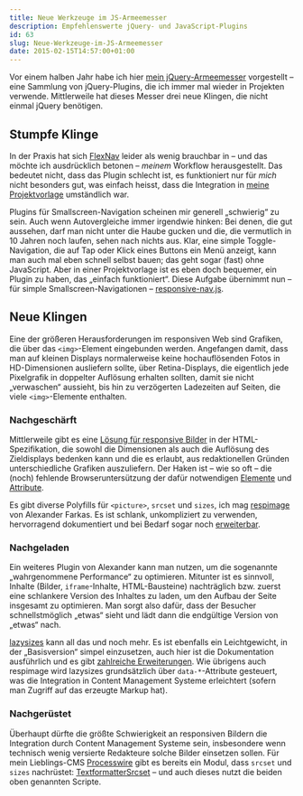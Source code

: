 ```yaml
---
title: Neue Werkzeuge im JS-Armeemesser
description: Empfehlenswerte jQuery- und JavaScript-Plugins
id: 63
slug: Neue-Werkzeuge-im-JS-Armeemesser
date: 2015-02-15T14:57:00+01:00
---
```


Vor einem halben Jahr habe ich hier [mein jQuery-Armeemesser](/archiv/55/Mein-jQuery-Armeemesser.html) vorgestellt – eine Sammlung von jQuery-Plugins, die ich immer mal wieder in Projekten verwende. Mittlerweile hat dieses Messer drei neue Klingen, die nicht einmal jQuery benötigen.

## Stumpfe Klinge

In der Praxis hat sich [FlexNav](https://github.com/indyplanets/flexnav) leider als wenig brauchbar in – und das möchte ich ausdrücklich betonen – _meinem_ Workflow herausgestellt. Das bedeutet nicht, dass das Plugin schlecht ist, es funktioniert nur für _mich_ nicht besonders gut, was einfach heisst, dass die Integration in [meine Projektvorlage](/archiv/62/Vom-Build-Tool-zur-Projektvorlage.html) umständlich war.

Plugins für Smallscreen-Navigation scheinen mir generell „schwierig“ zu sein. Auch wenn Autovergleiche immer irgendwie hinken: Bei denen, die gut aussehen, darf man nicht unter die Haube gucken und die, die vermutlich in 10 Jahren noch laufen, sehen nach nichts aus. Klar, eine simple Toggle-Navigation, die auf Tap oder Klick eines Buttons ein Menü anzeigt, kann man auch mal eben schnell selbst bauen; das geht sogar (fast) ohne JavaScript. Aber in einer Projektvorlage ist es eben doch bequemer, ein Plugin zu haben, das „einfach funktioniert“. Diese Aufgabe übernimmt nun – für simple Smallscreen-Navigationen – [responsive-nav.js](https://github.com/viljamis/responsive-nav.js).

## Neue Klingen

Eine der größeren Herausforderungen im responsiven Web sind Grafiken, die über das `<img>`\-Element eingebunden werden. Angefangen damit, dass man auf kleinen Displays normalerweise keine hochauflösenden Fotos in HD-Dimensionen ausliefern sollte, über Retina-Displays, die eigentlich jede Pixelgrafik in doppelter Auflösung erhalten sollten, damit sie nicht „verwaschen“ aussieht, bis hin zu verzögerten Ladezeiten auf Seiten, die viele `<img>`\-Elemente enthalten.

### Nachgeschärft

Mittlerweile gibt es eine [Lösung für responsive Bilder](http://responsiveimages.org) in der HTML-Spezifikation, die sowohl die Dimensionen als auch die Auflösung des Zieldisplays bedenken kann und die es erlaubt, aus redaktionellen Gründen unterschiedliche Grafiken auszuliefern. Der Haken ist – wie so oft – die (noch) fehlende Browseruntersützung der dafür notwendigen [Elemente](http://caniuse.com/#search=picture) und [Attribute](http://caniuse.com/#feat=srcset).

Es gibt diverse Polyfills für `<picture>`, `srcset` und `sizes`, ich mag [respimage](https://github.com/aFarkas/respimage) von Alexander Farkas. Es ist schlank, unkompliziert zu verwenden, hervorragend dokumentiert und bei Bedarf sogar noch [erweiterbar](https://github.com/aFarkas/respimage#plugins).

### Nachgeladen

Ein weiteres Plugin von Alexander kann man nutzen, um die sogenannte „wahrgenommene Performance“ zu optimieren. Mitunter ist es sinnvoll, Inhalte (Bilder, `iframe`\-Inhalte, HTML-Bausteine) nachträglich bzw. zuerst eine schlankere Version des Inhaltes zu laden, um den Aufbau der Seite insgesamt zu optimieren. Man sorgt also dafür, dass der Besucher schnellstmöglich „etwas“ sieht und lädt dann die endgültige Version von „etwas“ nach.

[lazysizes](https://github.com/aFarkas/lazysizes) kann all das und noch mehr. Es ist ebenfalls ein Leichtgewicht, in der „Basisversion“ simpel einzusetzen, auch hier ist die Dokumentation ausführlich und es gibt [zahlreiche Erweiterungen](https://github.com/aFarkas/lazysizes#available-plugins-in-this-repo). Wie übrigens auch respimage wird lazysizes grundsätzlich über `data-*`\-Attribute gesteuert, was die Integration in Content Management Systeme erleichtert (sofern man Zugriff auf das erzeugte Markup hat).

### Nachgerüstet

Überhaupt dürfte die größte Schwierigkeit an responsiven Bildern die Integration durch Content Management Systeme sein, insbesondere wenn technisch wenig versierte Redakteure solche Bilder einsetzen sollen. Für mein Lieblings-CMS [Processwire](http://processwire.com) gibt es bereits ein Modul, dass `srcset` und `sizes` nachrüstet: [TextformatterSrcset](http://modules.processwire.com/modules/textformatter-srcset/) – und auch dieses nutzt die beiden oben genannten Scripte.
